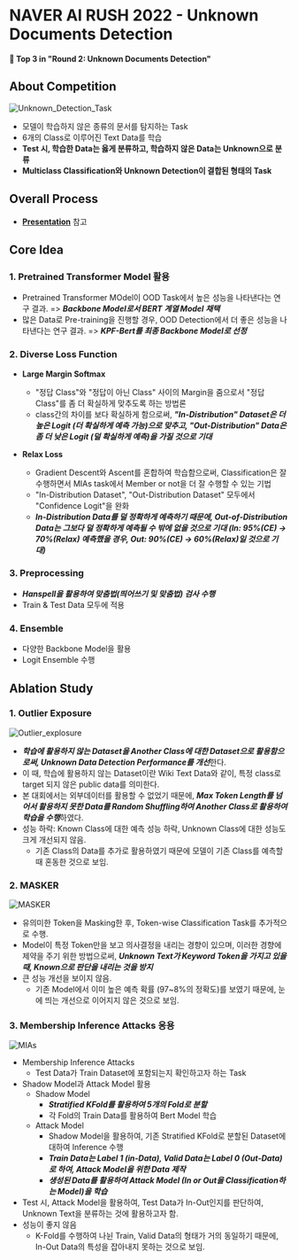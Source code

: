 # NAVER AI RUSH 2022 - Unknown Documents Detection
**🥉 Top 3 in "Round 2: Unknown Documents Detection"**

## About Competition
![Unknown_Detection_Task](https://user-images.githubusercontent.com/53552847/197756342-34f9b21a-a930-4be4-9703-127eff610399.png)

- 모델이 학습하지 않은 종류의 문서를 탐지하는 Task
- 6개의 Class로 이루어진 Text Data를 학습
- **Test 시, 학습한 Data는 옳게 분류하고, 학습하지 않은 Data는 Unknown으로 분류**
- **Multiclass Classification와 Unknown Detection이 결합된 형태의 Task**

## Overall Process
- [**Presentation**](https://github.com/jjonhwa/clova-airush-2022/blob/main/AIRUSH_Unknown_Detection_3%EC%9C%84.pdf) 참고

## Core Idea

### 1. Pretrained Transformer Model 활용
- Pretrained Transformer MOdel이 OOD Task에서 높은 성능을 나타낸다는 연구 결과. => ***Backbone Model로서 BERT 계열 Model 채택***
- 많은 Data로 Pre-training을 진행할 경우, OOD Detection에서 더 좋은 성능을 나타낸다는 연구 결과. => ***KPF-Bert를 최종 Backbone Model로 선정*** 

### 2. Diverse Loss Function
- **Large Margin Softmax**
    - "정답 Class"와 "정답이 아닌 Class" 사이의 Margin을 줌으로서 "정답 Class"를 좀 더 확실하게 맞추도록 하는 방법론
    - class간의 차이를 보다 확실하게 함으로써, ***"In-Distribution" Dataset은 더 높은 Logit (더 확실하게 예측 가능)으로 맞추고, "Out-Distribution" Data은 좀 더 낮은 Logit (덜 확실하게 예측)을 가질 것으로 기대***

- **Relax Loss**
    - Gradient Descent와 Ascent를 혼합하여 학습함으로써, Classification은 잘 수행하면서 MIAs task에서 Member or not을 더 잘 수행할 수 있는 기법
    - "In-Distribution Dataset", "Out-Distribution Dataset" 모두에서 "Confidence Logit"을 완화
    - ***In-Distribution Data를 덜 정확하게 예측하기 때문에, Out-of-Distribution Data는 그보다 덜 정확하게 예측될 수 밖에 없을 것으로 기대 (In: 95%(CE) -> 70%(Relax) 예측했을 경우, Out: 90%(CE) -> 60%(Relax)일 것으로 기대)***

### 3. Preprocessing
- ***Hanspell을 활용하여 맞춤법(띄어쓰기 및 맞춤법) 검사 수행***
- Train & Test Data 모두에 적용

### 4. Ensemble
- 다양한 Backbone Model을 활용
- Logit Ensemble 수행

## Ablation Study

### 1. Outlier Exposure
![Outlier_explosure](https://user-images.githubusercontent.com/53552847/197760135-cfa2be1d-1c8b-4e85-bee7-90aae45e6fa2.png)

- ***학습에 활용하지 않는 Dataset을 Another Class에 대한 Dataset으로 활용함으로써, Unknown Data Detection Performance를 개선***한다.
- 이 때, 학습에 활용하지 않는 Dataset이란 Wiki Text Data와 같이, 특정 class로 target 되지 않은 public data를 의미한다.
- 본 대회에서는 외부데이터를 활용할 수 없었기 때문에, ***Max Token Length를 넘어서 활용하지 못한 Data를 Random Shuffling하여 Another Class로 활용하여 학습을 수행***하였다.
- 성능 하락: Known Class에 대한 예측 성능 하락, Unknown Class에 대한 성능도 크게 개선되지 않음.
    - 기존 Class의 Data를 추가로 활용하였기 때문에 모델이 기존 Class를 예측할 때 혼동한 것으로 보임.

### 2. MASKER
![MASKER](https://user-images.githubusercontent.com/53552847/197760346-dbf5b44b-1e92-49d4-a4b4-4df392723557.png)

- 유의미한 Token을 Masking한 후, Token-wise Classification Task를 추가적으로 수행.
- Model이 특정 Token만을 보고 의사결정을 내리는 경향이 있으며, 이러한 경향에 제약을 주기 위한 방법으로써, ***Unknown Text가 Keyword Token을 가지고 있을 때, Known으로 판단을 내리는 것을 방지***
- 큰 성능 개선을 보이지 않음.
    - 기존 Model에서 이미 높은 예측 확률 (97~8%의 정확도)를 보였기 때문에, 눈에 띄는 개선으로 이어지지 않은 것으로 보임.

### 3. Membership Inference Attacks 응용
![MIAs](https://user-images.githubusercontent.com/53552847/197767703-f419bdb6-9f08-45b8-8a9c-fd7a68d15ec7.png)

- Membership Inference Attacks
    - Test Data가 Train Dataset에 포함되는지 확인하고자 하는 Task
- Shadow Model과 Attack Model 활용
    - Shadow Model
        - ***Stratified KFold를 활용하여 5개의 Fold로 분할***
        - 각 Fold의 Train Data를 활용하여 Bert Model 학습
    - Attack Model
        - Shadow Model을 활용하여, 기존 Stratified KFold로 분할된 Dataset에 대하여 Inference 수행
        - ***Train Data는 Label 1 (in-Data), Valid Data는 Label 0 (Out-Data)로 하여, Attack Model을 위한 Data 제작***
        - ***생성된 Data를 활용하여 Attack Model (In or Out을 Classification하는 Model)을 학습***
- Test 시, Attack Model을 활용하여, Test Data가 In-Out인지를 판단하여, Unknown Text을 분류하는 것에 활용하고자 함.
- 성능이 좋지 않음
    - K-Fold를 수행하여 나뉜 Train, Valid Data의 형태가 거의 동일하기 때문에, In-Out Data의 특성을 잡아내지 못하는 것으로 보임. 
